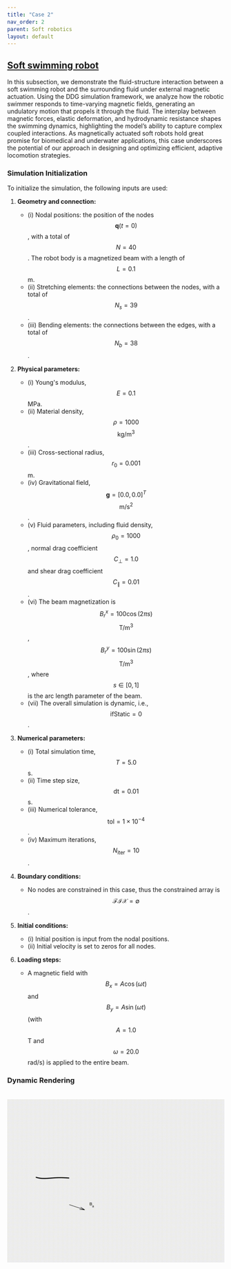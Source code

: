 ```yaml
---
title: "Case 2"
nav_order: 2
parent: Soft robotics
layout: default
---
```


## [Soft swimming robot](https://github.com/weicheng-huang-mechanics/DDG_Tutorial/tree/main/soft_robot/case_2)

In this subsection, we demonstrate the fluid-structure interaction between a soft swimming robot and the surrounding fluid under external magnetic actuation. Using the DDG simulation framework, we analyze how the robotic swimmer responds to time-varying magnetic fields, generating an undulatory motion that propels it through the fluid. The interplay between magnetic forces, elastic deformation, and hydrodynamic resistance shapes the swimming dynamics, highlighting the model’s ability to capture complex coupled interactions. As magnetically actuated soft robots hold great promise for biomedical and underwater applications, this case underscores the potential of our approach in designing and optimizing efficient, adaptive locomotion strategies.

### Simulation Initialization

To initialize the simulation, the following inputs are used:

1. **Geometry and connection:**
   - (i) Nodal positions: the position of the nodes $$\mathbf{q}(t=0)$$, with a total of $$N = 40$$. The robot body is a magnetized beam with a length of $$L = 0.1$$ m.
   - (ii) Stretching elements: the connections between the nodes, with a total of $$N_s = 39$$.
   - (iii) Bending elements: the connections between the edges, with a total of $$N_b = 38$$.

2. **Physical parameters:**
   - (i) Young's modulus, $$E = 0.1$$ MPa.
   - (ii) Material density, $$\rho = 1000$$ $$\mathrm{kg/m^3}$$.
   - (iii) Cross-sectional radius, $$r_0 = 0.001$$ m.
   - (iv) Gravitational field, $$\mathbf{g} = [0.0, 0.0]^T$$ $$\mathrm{m/s^2}$$.
   - (v) Fluid parameters, including fluid density, $$\rho_{0}=1000 $$, normal drag coefficient $$C_{\perp} = 1.0$$ and shear drag coefficient $$C_{\parallel} = 0.01$$.
   - (vi) The beam magnetization is $$B_r^x = 100 \cos(2 \pi s)$$ $$\mathrm{T/m^3}$$, $$B_r^y = 100 \sin(2 \pi s)$$ $$\mathrm{T/m^3}$$, where $$s \in [0,1]$$ is the arc length parameter of the beam.
   - (vii) The overall simulation is dynamic, i.e., $$\mathrm{ifStatic} = 0$$.

3. **Numerical parameters:**
   - (i) Total simulation time, $$T = 5.0$$ s.
   - (ii) Time step size, $$\mathrm{dt} = 0.01$$ s.
   - (iii) Numerical tolerance, $$\mathrm{tol} = 1 \times 10^{-4}$$.
   - (iv) Maximum iterations, $$N_{\mathrm{iter}} = 10$$.

4. **Boundary conditions:**
   - No nodes are constrained in this case, thus the constrained array is $$\mathcal{FIX} = \emptyset$$.

5. **Initial conditions:**
   - (i) Initial position is input from the nodal positions.
   - (ii) Initial velocity is set to zeros for all nodes.

6. **Loading steps:**
   - A magnetic field with $$B_x = A \cos(\omega t)$$ and $$B_y = A \sin(\omega t)$$ (with $$A = 1.0$$ T and $$\omega = 20.0$$ rad/s) is applied to the entire beam.


### Dynamic Rendering
<br/><img src='../assets/videos/robot_2.gif' width="600">
